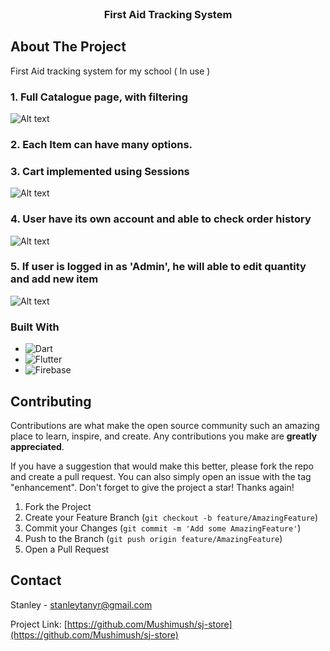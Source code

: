 
<!-- PROJECT LOGO -->
<br />
<div align="center">
  <h3 align="center">First Aid Tracking System</h3>
</div>

<!-- ABOUT THE PROJECT -->
## About The Project
First Aid tracking system for my school ( In use )

### 1. Full Catalogue page, with filtering
![Alt text](image.png)
### 2. Each Item can have many options. 
### 3. Cart implemented using Sessions
![Alt text](image-2.png)
### 4. User have its own account and able to check order history
![Alt text](image-3.png)
### 5. If user is logged in as 'Admin', he will able to edit quantity and add new item
![Alt text](image-4.png)

### Built With

* ![Dart](https://img.shields.io/badge/dart-%230175C2.svg?style=for-the-badge&logo=dart&logoColor=white)
* ![Flutter](https://img.shields.io/badge/Flutter-%2302569B.svg?style=for-the-badge&logo=Flutter&logoColor=white)
* ![Firebase](https://img.shields.io/badge/Firebase-039BE5?style=for-the-badge&logo=Firebase&logoColor=white)


<!-- CONTRIBUTING -->
## Contributing

Contributions are what make the open source community such an amazing place to learn, inspire, and create. Any contributions you make are **greatly appreciated**.

If you have a suggestion that would make this better, please fork the repo and create a pull request. You can also simply open an issue with the tag "enhancement".
Don't forget to give the project a star! Thanks again!

1. Fork the Project
2. Create your Feature Branch (`git checkout -b feature/AmazingFeature`)
3. Commit your Changes (`git commit -m 'Add some AmazingFeature'`)
4. Push to the Branch (`git push origin feature/AmazingFeature`)
5. Open a Pull Request


<!-- CONTACT -->
## Contact

Stanley - [stanleytanyr@gmail.com](stanleytanyr@gmail.com)

Project Link: [https://github.com/Mushimush/sj-store](https://github.com/Mushimush/sj-store)



